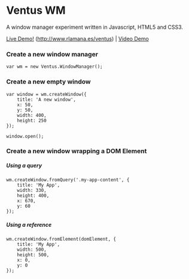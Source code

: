 Ventus WM
===========================

A window manager experiment written in Javascript, HTML5 and CSS3.

<a href="http://www.rlamana.es/ventus">Live Demo!</a> (http://www.rlamana.es/ventus) | <a href="https://vimeo.com/62041866">Video Demo</a>

### Create a new window manager

	var wm = new Ventus.WindowManager();
	
### Create a new empty window

	var window = wm.createWindow({
		title: 'A new window',
		x: 50,
		y: 50,
		width: 400,
		height: 250
	});
	
	window.open();
	
### Create a new window wrapping a DOM Element

##### Using a query
	wm.createWindow.fromQuery('.my-app-content', {
		title: 'My App',
		width: 330,
		height: 400,
		x: 670,
		y: 60
	});
	
##### Using a reference
	wm.createWindow.fromElement(domElement, {
		title: 'My App',
		width: 500,
		height: 500,
		x: 0,
		y: 0
	});
